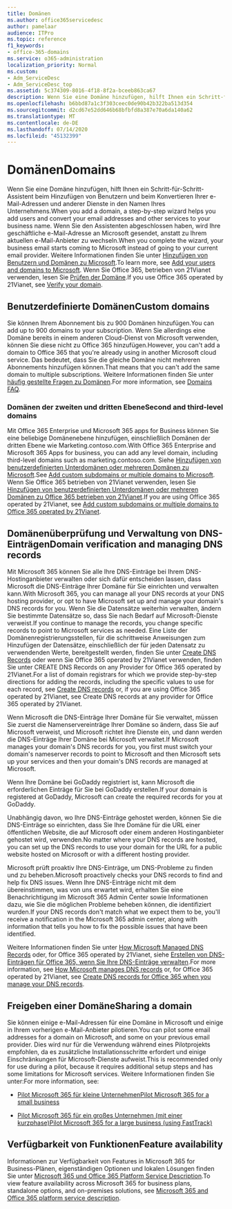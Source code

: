 ```yaml
---
title: Domänen
ms.author: office365servicedesc
author: pamelaar
audience: ITPro
ms.topic: reference
f1_keywords:
- office-365-domains
ms.service: o365-administration
localization_priority: Normal
ms.custom:
- Adm_ServiceDesc
- Adm_ServiceDesc_top
ms.assetid: 5c374309-8016-4f18-8f2a-bceeb863ca67
description: Wenn Sie eine Domäne hinzufügen, hilft Ihnen ein Schritt-für-Schritt-Assistent beim Hinzufügen von Benutzern und beim Konvertieren Ihrer e-Mail-Adressen und anderer Dienste in den Namen Ihres Unternehmens. Wenn Sie den Assistenten abgeschlossen haben, wird Ihre geschäftliche e-Mail-Adresse an Microsoft gesendet, anstatt zu Ihrem aktuellen e-Mail-Anbieter zu wechseln. Weitere Informationen finden Sie unter Hinzufügen von Benutzern und Domänen zu Microsoft. Wenn Sie Office 365, betrieben von 21Vianet verwenden, lesen Sie Prüfen der Domäne.
ms.openlocfilehash: b6bbd87a1c3f303ceec0de90b42b322ba513d354
ms.sourcegitcommit: d2cd67e52dd646b68bfbfd8a387e70a6da140a62
ms.translationtype: MT
ms.contentlocale: de-DE
ms.lasthandoff: 07/14/2020
ms.locfileid: "45132399"
---
```

# <a name="domains"></a><span data-ttu-id="bd77c-106">Domänen</span><span class="sxs-lookup"><span data-stu-id="bd77c-106">Domains</span></span>

<span data-ttu-id="bd77c-107">Wenn Sie eine Domäne hinzufügen, hilft Ihnen ein Schritt-für-Schritt-Assistent beim Hinzufügen von Benutzern und beim Konvertieren Ihrer e-Mail-Adressen und anderer Dienste in den Namen Ihres Unternehmens.</span><span class="sxs-lookup"><span data-stu-id="bd77c-107">When you add a domain, a step-by-step wizard helps you add users and convert your email addresses and other services to your business name.</span></span> <span data-ttu-id="bd77c-108">Wenn Sie den Assistenten abgeschlossen haben, wird Ihre geschäftliche e-Mail-Adresse an Microsoft gesendet, anstatt zu Ihrem aktuellen e-Mail-Anbieter zu wechseln.</span><span class="sxs-lookup"><span data-stu-id="bd77c-108">When you complete the wizard, your business email starts coming to Microsoft instead of going to your current email provider.</span></span> <span data-ttu-id="bd77c-109">Weitere Informationen finden Sie unter [Hinzufügen von Benutzern und Domänen zu Microsoft](https://support.office.com/article/6383f56d-3d09-4dcb-9b41-b5f5a5efd611).</span><span class="sxs-lookup"><span data-stu-id="bd77c-109">To learn more, see [Add your users and domains to Microsoft](https://support.office.com/article/6383f56d-3d09-4dcb-9b41-b5f5a5efd611).</span></span> <span data-ttu-id="bd77c-110">Wenn Sie Office 365, betrieben von 21Vianet verwenden, lesen Sie [Prüfen der Domäne](https://docs.microsoft.com/office365/admin/setup/add-domain).</span><span class="sxs-lookup"><span data-stu-id="bd77c-110">If you use Office 365 operated by 21Vianet, see [Verify your domain](https://docs.microsoft.com/office365/admin/setup/add-domain).</span></span>
  
## <a name="custom-domains"></a><span data-ttu-id="bd77c-111">Benutzerdefinierte Domänen</span><span class="sxs-lookup"><span data-stu-id="bd77c-111">Custom domains</span></span>

<span data-ttu-id="bd77c-112">Sie können Ihrem Abonnement bis zu 900 Domänen hinzufügen.</span><span class="sxs-lookup"><span data-stu-id="bd77c-112">You can add up to 900 domains to your subscription.</span></span> <span data-ttu-id="bd77c-113">Wenn Sie allerdings eine Domäne bereits in einem anderen Cloud-Dienst von Microsoft verwenden, können Sie diese nicht zu Office 365 hinzufügen.</span><span class="sxs-lookup"><span data-stu-id="bd77c-113">However, you can't add a domain to Office 365 that you're already using in another Microsoft cloud service.</span></span> <span data-ttu-id="bd77c-114">Das bedeutet, dass Sie die gleiche Domäne nicht mehreren Abonnements hinzufügen können.</span><span class="sxs-lookup"><span data-stu-id="bd77c-114">That means that you can't add the same domain to multiple subscriptions.</span></span> <span data-ttu-id="bd77c-115">Weitere Informationen finden Sie unter [häufig gestellte Fragen zu Domänen](https://support.office.com/article/Domains-FAQ-1272bad0-4bd4-4796-8005-67d6fb3afc5a).</span><span class="sxs-lookup"><span data-stu-id="bd77c-115">For more information, see [Domains FAQ](https://support.office.com/article/Domains-FAQ-1272bad0-4bd4-4796-8005-67d6fb3afc5a).</span></span>
  
### <a name="second-and-third-level-domains"></a><span data-ttu-id="bd77c-116">Domänen der zweiten und dritten Ebene</span><span class="sxs-lookup"><span data-stu-id="bd77c-116">Second and third-level domains</span></span>

<span data-ttu-id="bd77c-117">Mit Office 365 Enterprise und Microsoft 365 apps for Business können Sie eine beliebige Domänenebene hinzufügen, einschließlich Domänen der dritten Ebene wie Marketing.contoso.com.</span><span class="sxs-lookup"><span data-stu-id="bd77c-117">With Office 365 Enterprise and Microsoft 365 Apps for business, you can add any level domain, including third-level domains such as marketing.contoso.com.</span></span> <span data-ttu-id="bd77c-118">Siehe [Hinzufügen von benutzerdefinierten Unterdomänen oder mehreren Domänen zu Microsoft](https://docs.microsoft.com/office365/admin/setup/domains-faq).</span><span class="sxs-lookup"><span data-stu-id="bd77c-118">See [Add custom subdomains or multiple domains to Microsoft](https://docs.microsoft.com/office365/admin/setup/domains-faq).</span></span> <span data-ttu-id="bd77c-119">Wenn Sie Office 365 betrieben von 21Vianet verwenden, lesen Sie [Hinzufügen von benutzerdefinierten Unterdomänen oder mehreren Domänen zu Office 365 betrieben von 21Vianet](https://docs.microsoft.com/office365/admin/setup/domains-faq).</span><span class="sxs-lookup"><span data-stu-id="bd77c-119">If you are using Office 365 operated by 21Vianet, see [Add custom subdomains or multiple domains to Office 365 operated by 21Vianet](https://docs.microsoft.com/office365/admin/setup/domains-faq).</span></span>
  
## <a name="domain-verification-and-managing-dns-records"></a><span data-ttu-id="bd77c-120">Domänenüberprüfung und Verwaltung von DNS-Einträgen</span><span class="sxs-lookup"><span data-stu-id="bd77c-120">Domain verification and managing DNS records</span></span>

<span data-ttu-id="bd77c-121">Mit Microsoft 365 können Sie alle Ihre DNS-Einträge bei Ihrem DNS-Hostinganbieter verwalten oder sich dafür entscheiden lassen, dass Microsoft die DNS-Einträge Ihrer Domäne für Sie einrichten und verwalten kann.</span><span class="sxs-lookup"><span data-stu-id="bd77c-121">With Microsoft 365, you can manage all your DNS records at your DNS hosting provider, or opt to have Microsoft set up and manage your domain's DNS records for you.</span></span> <span data-ttu-id="bd77c-122">Wenn Sie die Datensätze weiterhin verwalten, ändern Sie bestimmte Datensätze so, dass Sie nach Bedarf auf Microsoft-Dienste verweist.</span><span class="sxs-lookup"><span data-stu-id="bd77c-122">If you continue to manage the records, you change specific records to point to Microsoft services as needed.</span></span> <span data-ttu-id="bd77c-123">Eine Liste der Domänenregistrierungsstellen, für die schrittweise Anweisungen zum Hinzufügen der Datensätze, einschließlich der für jeden Datensatz zu verwendenden Werte, bereitgestellt werden, finden Sie unter [Create DNS Records](https://docs.microsoft.com/office365/admin/get-help-with-domains/create-dns-records-at-any-dns-hosting-provider) oder wenn Sie Office 365 operated by 21Vianet verwenden, finden Sie unter CREATE DNS Records on any Provider for Office 365 operated by 21Vianet.</span><span class="sxs-lookup"><span data-stu-id="bd77c-123">For a list of domain registrars for which we provide step-by-step directions for adding the records, including the specific values to use for each record, see [Create DNS records](https://docs.microsoft.com/office365/admin/get-help-with-domains/create-dns-records-at-any-dns-hosting-provider) or, if you are using Office 365 operated by 21Vianet, see Create DNS records at any provider for Office 365 operated by 21Vianet.</span></span> 
  
<span data-ttu-id="bd77c-124">Wenn Microsoft die DNS-Einträge Ihrer Domäne für Sie verwaltet, müssen Sie zuerst die Namenservereinträge Ihrer Domäne so ändern, dass Sie auf Microsoft verweist, und Microsoft richtet ihre Dienste ein, und dann werden die DNS-Einträge Ihrer Domäne bei Microsoft verwaltet.</span><span class="sxs-lookup"><span data-stu-id="bd77c-124">If Microsoft manages your domain's DNS records for you, you first must switch your domain's nameserver records to point to Microsoft and then Microsoft sets up your services and then your domain's DNS records are managed at Microsoft.</span></span>
  
<span data-ttu-id="bd77c-125">Wenn Ihre Domäne bei GoDaddy registriert ist, kann Microsoft die erforderlichen Einträge für Sie bei GoDaddy erstellen.</span><span class="sxs-lookup"><span data-stu-id="bd77c-125">If your domain is registered at GoDaddy, Microsoft can create the required records for you at GoDaddy.</span></span> 
  
<span data-ttu-id="bd77c-126">Unabhängig davon, wo Ihre DNS-Einträge gehostet werden, können Sie die DNS-Einträge so einrichten, dass Sie Ihre Domäne für die URL einer öffentlichen Website, die auf Microsoft oder einem anderen Hostinganbieter gehostet wird, verwenden.</span><span class="sxs-lookup"><span data-stu-id="bd77c-126">No matter where your DNS records are hosted, you can set up the DNS records to use your domain for the URL for a public website hosted on Microsoft or with a different hosting provider.</span></span> 
  
<span data-ttu-id="bd77c-127">Microsoft prüft proaktiv Ihre DNS-Einträge, um DNS-Probleme zu finden und zu beheben.</span><span class="sxs-lookup"><span data-stu-id="bd77c-127">Microsoft proactively checks your DNS records to find and help fix DNS issues.</span></span> <span data-ttu-id="bd77c-128">Wenn Ihre DNS-Einträge nicht mit dem übereinstimmen, was von uns erwartet wird, erhalten Sie eine Benachrichtigung im Microsoft 365 Admin Center sowie Informationen dazu, wie Sie die möglichen Probleme beheben können, die identifiziert wurden.</span><span class="sxs-lookup"><span data-stu-id="bd77c-128">If your DNS records don't match what we expect them to be, you'll receive a notification in the Microsoft 365 admin center, along with information that tells you how to fix the possible issues that have been identified.</span></span>
  
<span data-ttu-id="bd77c-129">Weitere Informationen finden Sie unter [How Microsoft Managed DNS Records](https://docs.microsoft.com/office365/admin/setup/domains-faq) oder, for Office 365 operated by 21Vianet, siehe [Erstellen von DNS-Einträgen für Office 365, wenn Sie Ihre DNS-Einträge verwalten](https://docs.microsoft.com/office365/admin/services-in-china/create-dns-records-when-you-manage-your-dns-records).</span><span class="sxs-lookup"><span data-stu-id="bd77c-129">For more information, see [How Microsoft manages DNS records](https://docs.microsoft.com/office365/admin/setup/domains-faq) or, for Office 365 operated by 21Vianet, see [Create DNS records for Office 365 when you manage your DNS records](https://docs.microsoft.com/office365/admin/services-in-china/create-dns-records-when-you-manage-your-dns-records).</span></span>
  
## <a name="sharing-a-domain"></a><span data-ttu-id="bd77c-130">Freigeben einer Domäne</span><span class="sxs-lookup"><span data-stu-id="bd77c-130">Sharing a domain</span></span>

<span data-ttu-id="bd77c-131">Sie können einige e-Mail-Adressen für eine Domäne in Microsoft und einige in Ihrem vorherigen e-Mail-Anbieter pilotieren.</span><span class="sxs-lookup"><span data-stu-id="bd77c-131">You can pilot some email addresses for a domain on Microsoft, and some on your previous email provider.</span></span> <span data-ttu-id="bd77c-132">Dies wird nur für die Verwendung während eines Pilotprojekts empfohlen, da es zusätzliche Installationsschritte erfordert und einige Einschränkungen für Microsoft-Dienste aufweist.</span><span class="sxs-lookup"><span data-stu-id="bd77c-132">This is recommended only for use during a pilot, because it requires additional setup steps and has some limitations for Microsoft services.</span></span> <span data-ttu-id="bd77c-133">Weitere Informationen finden Sie unter:</span><span class="sxs-lookup"><span data-stu-id="bd77c-133">For more information, see:</span></span>
  
- [<span data-ttu-id="bd77c-134">Pilot Microsoft 365 für kleine Unternehmen</span><span class="sxs-lookup"><span data-stu-id="bd77c-134">Pilot Microsoft 365 for a small business</span></span>](https://support.office.com/article/39cee536-6a03-40cf-b9c1-f301bb6001d7)
    
- [<span data-ttu-id="bd77c-135">Pilot Microsoft 365 für ein großes Unternehmen (mit einer kurzphase)</span><span class="sxs-lookup"><span data-stu-id="bd77c-135">Pilot Microsoft 365 for a large business (using FastTrack)</span></span>](https://fasttrack.office.com/onboard)
    
## <a name="feature-availability"></a><span data-ttu-id="bd77c-136">Verfügbarkeit von Funktionen</span><span class="sxs-lookup"><span data-stu-id="bd77c-136">Feature availability</span></span>

<span data-ttu-id="bd77c-137">Informationen zur Verfügbarkeit von Features in Microsoft 365 for Business-Plänen, eigenständigen Optionen und lokalen Lösungen finden Sie unter [Microsoft 365 und Office 365 Platform Service Description](office-365-platform-service-description.md).</span><span class="sxs-lookup"><span data-stu-id="bd77c-137">To view feature availability across Microsoft 365 for business plans, standalone options, and on-premises solutions, see [Microsoft 365 and Office 365 platform service description](office-365-platform-service-description.md).</span></span>
  

